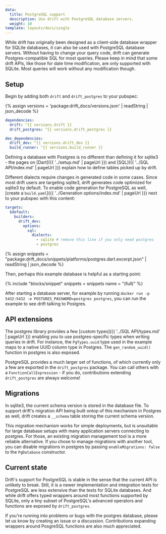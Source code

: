 ```yaml
---
data:
  title: PostgreSQL support
  description: Use drift with PostgreSQL database servers.
  weight: 10
template: layouts/docs/single
---
```


While drift has originally been designed as a client-side database wrapper for SQLite databases, it can also be used
with PostgreSQL database servers.
Without having to change your query code, drift can generate Postgres-compatible SQL for most queries.
Please keep in mind that some drift APIs, like those for date time modification, are only supported with SQLite.
Most queries will work without any modification though.

## Setup

Begin by adding both `drift` and `drift_postgres` to your pubspec:

{% assign versions = 'package:drift_docs/versions.json' | readString | json_decode %}

```yaml
dependencies:
  drift: ^{{ versions.drift }}
  drift_postgres: ^{{ versions.drift_postgres }}

dev_dependencies:
  drift_dev: ^{{ versions.drift_dev }}
  build_runner: ^{{ versions.build_runner }}
```

Defining a database with Postgres is no different than defining it for sqlite3 - the
pages on [Dart]({{ '../setup.md' | pageUrl }}) and [SQL]({{ '../SQL API/index.md' | pageUrl }})
explain how to define tables picked up by drift.

Different dialects require changes in generated code in some cases. Since most drift users are
targeting sqlite3, drift generates code optimized for sqlite3 by default. To enable code generation
for PostgreSQL as well, [create a `build.yaml`]({{ '../Generation options/index.md' | pageUrl }}) next to your pubspec with this content:

```yaml
targets:
  $default:
    builders:
      drift_dev:
        options:
          sql:
            dialects:
              - sqlite # remove this line if you only need postgres
              - postgres
```

{% assign snippets = "package:drift_docs/snippets/platforms/postgres.dart.excerpt.json" | readString | json_decode %}

Then, perhaps this example database is helpful as a starting point:

{% include "blocks/snippet" snippets = snippets name = "(full)" %}

After starting a database server, for example by running `docker run -p 5432:5432 -e POSTGRES_PASSWORD=postgres postgres`,
you can run the example to see drift talking to Postgres.

## API extensions

The postgres library provides a few [custom types]({{ '../SQL API/types.md' | pageUrl }}) enabling you to use
postgres-specific types when writing queries in drift.
For instance, the `PgTypes.uuid` type used in the example maps to a native UUID column type in Postgres. The
`gen_random_uuid()` function in postgres is also exposed.

PostgreSQL provides a much larger set of functions, of which currently only a few are exported in the
`drift_postgres` package. You can call others with a `FunctionCallExpression` - if you do, contributions extending
`drift_postgres` are always welcome!

## Migrations

In sqlite3, the current schema version is stored in the database file. To support drift's migration API
being built ontop of this mechanism in Postgres as well, drift creates a `__schema` table storing
the current schema version.

This migration mechanism works for simple deployments, but is unsuitable for large database setups
with many application servers connecting to postgres. For those, an existing migration management
tool is a more reliable alternative. If you chose to manage migrations with another tool, you can
disable migrations in postgres by passing `enableMigrations: false` to the `PgDatabase` constructor.

## Current state

Drift's support for PostgreSQL is stable in the sense that the current API is unlikely to break.
Still, it is a newer implementation and integration tests for PostgreSQL are less extensive than
the tests for SQLite databases. And while drift offers typed wrappers around most functions supported
by SQLite, only a tiny subset of PostgreSQL's advanced operators and functions are exposed by
`drift_postgres`.

If you're running into problems or bugs with the postgres database, please let us know by creating an issue
or a discussion.
Contributions expanding wrappers around PosgreSQL functions are also much appreciated.
